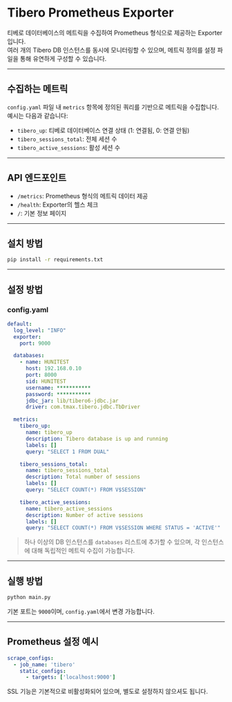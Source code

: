 # Tibero Prometheus Exporter

티베로 데이터베이스의 메트릭을 수집하여 Prometheus 형식으로 제공하는 Exporter입니다.  
여러 개의 Tibero DB 인스턴스를 동시에 모니터링할 수 있으며, 메트릭 정의를 설정 파일을 통해 유연하게 구성할 수 있습니다.

---

## 수집하는 메트릭

`config.yaml` 파일 내 `metrics` 항목에 정의된 쿼리를 기반으로 메트릭을 수집합니다. 예시는 다음과 같습니다:

- `tibero_up`: 티베로 데이터베이스 연결 상태 (1: 연결됨, 0: 연결 안됨)
- `tibero_sessions_total`: 전체 세션 수
- `tibero_active_sessions`: 활성 세션 수

---

## API 엔드포인트

- `/metrics`: Prometheus 형식의 메트릭 데이터 제공
- `/health`: Exporter의 헬스 체크
- `/`: 기본 정보 페이지

---

## 설치 방법

```bash
pip install -r requirements.txt
```

---

## 설정 방법

### config.yaml

```yaml
default:
  log_level: "INFO"
  exporter:
    port: 9000

  databases:
    - name: HUNITEST
      host: 192.168.0.10
      port: 8000
      sid: HUNITEST
      username: ***********
      password: ***********
      jdbc_jar: lib/tibero6-jdbc.jar
      driver: com.tmax.tibero.jdbc.TbDriver

  metrics:
    tibero_up:
      name: tibero_up
      description: Tibero database is up and running
      labels: []
      query: "SELECT 1 FROM DUAL"

    tibero_sessions_total:
      name: tibero_sessions_total
      description: Total number of sessions
      labels: []
      query: "SELECT COUNT(*) FROM V$SESSION"

    tibero_active_sessions:
      name: tibero_active_sessions
      description: Number of active sessions
      labels: []
      query: "SELECT COUNT(*) FROM V$SESSION WHERE STATUS = 'ACTIVE'"
```

> 하나 이상의 DB 인스턴스를 `databases` 리스트에 추가할 수 있으며, 각 인스턴스에 대해 독립적인 메트릭 수집이 가능합니다.

---

## 실행 방법

```bash
python main.py
```

기본 포트는 `9000`이며, `config.yaml`에서 변경 가능합니다.

---

## Prometheus 설정 예시

```yaml
scrape_configs:
  - job_name: 'tibero'
    static_configs:
      - targets: ['localhost:9000']
```

SSL 기능은 기본적으로 비활성화되어 있으며, 별도로 설정하지 않으셔도 됩니다.

